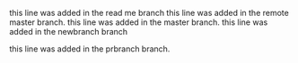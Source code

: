 this line was added in the read me branch
this line was added in the remote master branch.
this line was added in the master branch.
this line was added in the newbranch branch

this line was added in the prbranch branch.